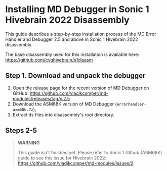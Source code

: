 
# Installing MD Debugger in Sonic 1 Hivebrain 2022 Disassembly

This guide describes a step-by-step installation process of the MD Error Handler and Debugger 2.5 and above in Sonic 1 Hivebrain 2022 disassembly.

The base disassembly used for this installation is available here: https://github.com/cvghivebrain/s1disasm

## Step 1. Download and unpack the debugger

1. Open the release page for the recent version of MD Debugger on GitHub: https://github.com/vladikcomper/md-modules/releases/tag/v.2.5
2. Download the ASM68K version of MD Debugger (`errorhandler-axm68k.7z`);
3. Extract its files into disassembly's root directory.

## Steps 2-5

> **WARNING**
>
> This guide isn't finished yet. Please refer to Sonic 1 Github (ASM68K) guide to see this issue for Hivebrain 2022: https://github.com/vladikcomper/md-modules/issues/2
